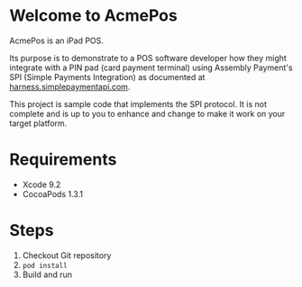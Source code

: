 # Welcome to AcmePos

AcmePos is an iPad POS.

Its purpose is to demonstrate to a POS software developer how they might integrate with a PIN pad (card payment terminal) using Assembly Payment's SPI (Simple Payments Integration) as documented at [harness.simplepaymentapi.com](http://harness.simplepaymentapi.com).

This project is sample code that implements the SPI protocol. It is not complete and is up to you to enhance and change to make it work on your target platform.

# Requirements

* Xcode 9.2
* CocoaPods 1.3.1

# Steps

1. Checkout Git repository
2. `pod install`
3. Build and run
